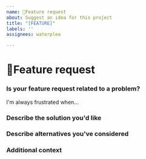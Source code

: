 ```yaml
---
name: 🚀Feature request
about: Suggest an idea for this project
title: "[FEATURE]"
labels: ''
assignees: waterplea

---
```


# 🚀Feature request

### Is your feature request related to a problem?
<!-- A clear and concise description of what the problem is. Ex. -->
<!-- ✍️edit: --> I'm always frustrated when...

### Describe the solution you'd like
<!-- A clear and concise description of what you want to happen -->
<!-- ✍️edit: -->

### Describe alternatives you've considered
<!-- A clear and concise description of any alternative solutions or features you've considered  -->
<!-- ✍️edit: -->

### Additional context
<!-- Add any other context or screenshots about the feature request here -->
<!-- ✍️edit: -->
